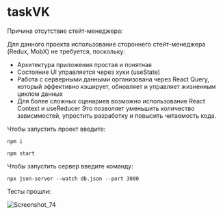 # taskVK
Причина отсутствие стейт-менеджера:

Для данного проекта использование стороннего стейт-менеджера (Redux, MobX) не требуется, поскольку:

- Архитектура приложения простая и понятная
- Состояние UI управляется через хуки (useState)
- Работа с серверными данными организована через React Query, который эффективно кэширует, обновляет и управляет жизненным циклом данных
- Для более сложных сценариев возможно использование React Context и useReducer
Это позволяет уменьшить количество зависимостей, упростить разработку и повысить читаемость кода.

Чтобы запустить проект введите:

`
npm i
`

`
npm start
`

Чтобы запустить сервер введите команду:

`
npx json-server --watch db.json --port 3000
`


Тесты прошли:

![Screenshot_74](https://github.com/user-attachments/assets/82647c5a-884f-423c-8768-ce7254117ac9)
